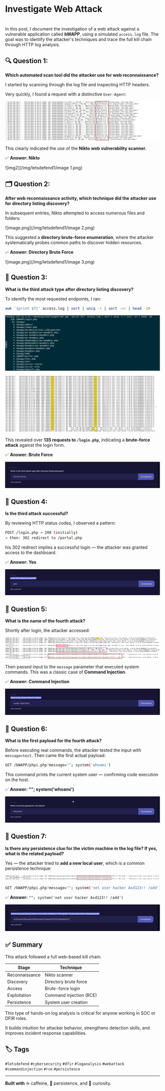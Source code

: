 # Investigate Web Attack

# 

In this post, I document the investigation of a web attack against a vulnerable application called **bWAPP**, using a simulated `access.log` file. The goal was to identify the attacker's techniques and trace the full kill chain through HTTP log analysis.

## 🔍 Question 1:

**Which automated scan tool did the attacker use for web reconnaissance?**

I started by scanning through the log file and inspecting HTTP headers.

Very quickly, I found a request with a distinctive `User-Agent`:

![Nikto web scanner detection.](/img/letsdefend1/image.png)

This clearly indicated the use of the **Nikto web vulnerability scanner**.

✅ **Answer: Nikto**

![img2](/img/letsdefend1/image 1.png)

## 🗂️ Question 2:

**After web reconnaissance activity, which technique did the attacker use for directory listing discovery?**

In subsequent entries, Nikto attempted to access numerous files and folders:

![image.png](/img/letsdefend1/image 2.png)

This suggested a **directory brute-force enumeration**, where the attacker systematically probes common paths to discover hidden resources.

✅ **Answer: Directory Brute Force**

![image.png](/img/letsdefend1/image 3.png)

## 🧪 Question 3:

**What is the third attack type after directory listing discovery?**

To identify the most requested endpoints, I ran:

```bash
awk '{print $7}' access.log | sort | uniq -c | sort -nr | head -20

```

![image.png](/img/letsdefend1/image4.png)

![image.png](/img/letsdefend1/image5.png)

This revealed over **135 requests to `/login.php`**, indicating a **brute-force attack** against the login form.

✅ **Answer: Brute Force**

![image.png](/img/letsdefend1/image6.png)

## 🔐 Question 4:

**Is the third attack successful?**

By reviewing HTTP status codes, I observed a pattern:

```bash
POST /login.php → 200 (initially)  
→ then: 302 redirect to /portal.php

```

his 302 redirect implies a successful login — the attacker was granted access to the dashboard.

✅ **Answer: Yes**

![image.png](/img/letsdefend1/image7.png)

## 💉 Question 5:

**What is the name of the fourth attack?**

Shortly after login, the attacker accessed:

![image.png](/img/letsdefend1/image8.png)

Then passed input to the `message` parameter that executed system commands. This was a classic case of **Command Injection**.

✅ **Answer: Command Injection**

![image.png](/img/letsdefend1/image9.png)

## 🧠 Question 6:

**What is the first payload for the fourth attack?**

Before executing real commands, the attacker tested the input with `message=test`. Then came the first actual payload:

```bash
GET /bWAPP/phpi.php?message=""; system('whoami')

```

This command prints the current system user — confirming code execution on the host.

✅ **Answer: ""; system('whoami')**

![image.png](/img/letsdefend1/image10.png)

## 🔁 Question 7:

**Is there any persistence clue for the victim machine in the log file? If yes, what is the related payload?**

Yes — the attacker tried to **add a new local user**, which is a common persistence technique:

![image.png](/img/letsdefend1/image11.png)

```bash
GET /bWAPP/phpi.php?message=""; system('net user hacker Asd123!! /add')

```

✅ **Answer:** `""; system('net user hacker Asd123!! /add')`

![image.png](/img/letsdefend1/image12.png)

## ✅ Summary

This attack followed a full web-based kill chain:

| Stage | Technique |
| --- | --- |
| Reconnaissance | Nikto scanner |
| Discovery | Directory brute force |
| Access | Brute-force login |
| Exploitation | Command injection (RCE) |
| Persistence | System user creation |

This type of hands-on log analysis is critical for anyone working in SOC or DFIR roles.

It builds intuition for attacker behavior, strengthens detection skills, and improves incident response capabilities.

## 🏷️ Tags

`#letsdefend` `#cybersecurity` `#dfir` `#loganalysis` `#webattack` `#commandinjection` `#rce` `#persistence`

---

**Built with** ☕ caffeine, 🧠 persistence, and 🧪 curiosity.